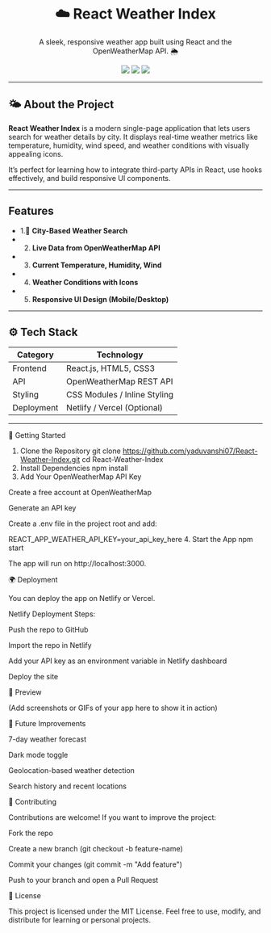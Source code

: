 <h1 align="center">☁️ React Weather Index</h1>

<p align="center">
  A sleek, responsive weather app built using React and the OpenWeatherMap API. 🌦️
</p>

<p align="center">
  <img src="https://img.shields.io/badge/React-18.x-blue?style=flat-square&logo=react" />
  <img src="https://img.shields.io/badge/Weather%20API-OpenWeatherMap-orange?style=flat-square" />
  <img src="https://img.shields.io/badge/Deployment-Netlify-success?style=flat-square" />
</p>

---

## 🌤️ About the Project

**React Weather Index** is a modern single-page application that lets users search for weather details by city. It displays real-time weather metrics like temperature, humidity, wind speed, and weather conditions with visually appealing icons.

It’s perfect for learning how to integrate third-party APIs in React, use hooks effectively, and build responsive UI components.

---

##  Features

- 1.🔎 **City-Based Weather Search**
- 2. **Live Data from OpenWeatherMap API**
- 3. **Current Temperature, Humidity, Wind**
- 4. **Weather Conditions with Icons**
- 5. **Responsive UI Design (Mobile/Desktop)**

---

## ⚙ Tech Stack

| Category     | Technology                         |
|--------------|-------------------------------------|
| Frontend     | React.js, HTML5, CSS3               |
| API          | OpenWeatherMap REST API             |
| Styling      | CSS Modules / Inline Styling        |
| Deployment   | Netlify / Vercel (Optional)         |

---

🚀 Getting Started
1. Clone the Repository
git clone https://github.com/yaduvanshi07/React-Weather-Index.git
cd React-Weather-Index
2. Install Dependencies
npm install
3. Add Your OpenWeatherMap API Key

Create a free account at OpenWeatherMap

Generate an API key

Create a .env file in the project root and add:

REACT_APP_WEATHER_API_KEY=your_api_key_here
4. Start the App
npm start

The app will run on http://localhost:3000.

🌍 Deployment

You can deploy the app on Netlify or Vercel.

Netlify Deployment Steps:

Push the repo to GitHub

Import the repo in Netlify

Add your API key as an environment variable in Netlify dashboard

Deploy the site

📸 Preview

(Add screenshots or GIFs of your app here to show it in action)

🔮 Future Improvements

7-day weather forecast

Dark mode toggle

Geolocation-based weather detection

Search history and recent locations

🤝 Contributing

Contributions are welcome! If you want to improve the project:

Fork the repo

Create a new branch (git checkout -b feature-name)

Commit your changes (git commit -m "Add feature")

Push to your branch and open a Pull Request

📜 License

This project is licensed under the MIT License.
Feel free to use, modify, and distribute for learning or personal projects.

